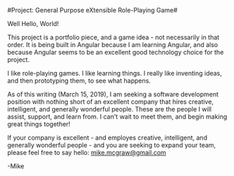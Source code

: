 #Project: General Purpose eXtensible Role-Playing Game#

Well Hello, World!

This project is a portfolio piece, and a game idea - not necessarily in that order. It is being built in Angular because I am learning Angular, and also because Angular seems to be an excellent good technology choice for the project.

I like role-playing games. I like learning things. I really like inventing ideas, and then prototyping them, to see what happens.

As of this writing (March 15, 2019), I am seeking a software development position with nothing short of an excellent company that hires creative, intelligent, and generally wonderful people. These are the people I will assist, support, and learn from. I can't wait to meet them, and begin making great things together!

If your company is excellent - and employes creative, intelligent, and generally wonderful people - and you are seeking to expand your team, please feel free to say hello: mike.mcgraw@gmail.com

-Mike





